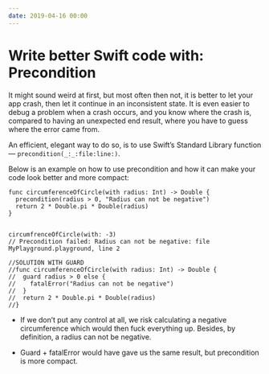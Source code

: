 ```yaml
---
date: 2019-04-16 00:00
---
```


#  Write better Swift code with: Precondition

It might sound weird at first, but most often then not, it is better to let your app crash, then let it continue in an inconsistent state. 
It is even easier to debug a problem when a crash occurs, and you know where the crash is, compared to having an unexpected end result, 
where you have to guess where the error came from.

An efficient, elegant way to do so, is to use Swift’s Standard Library function — `precondition(_:_:file:line:)`.

Below is an example on how to use precondition and how it can make your code look better and more compact:

```
func circumferenceOfCircle(with radius: Int) -> Double {
  precondition(radius > 0, "Radius can not be negative")
  return 2 * Double.pi * Double(radius)
}


circumfrenceOfCircle(with: -3)
// Precondition failed: Radius can not be negative: file MyPlayground.playground, line 2

//SOLUTION WITH GUARD
//func circumferenceOfCircle(with radius: Int) -> Double {
//  guard radius > 0 else {
//    fatalError("Radius can not be negative")
//  }
//  return 2 * Double.pi * Double(radius)
//}
```

- If we don’t put any control at all, we risk calculating a negative circumference which would then fuck everything up. Besides, by definition, a radius can not be negative.

- Guard + fatalError would have gave us the same result, but precondition is more compact.
